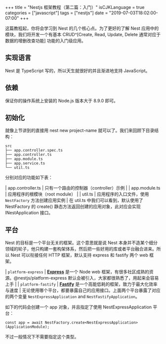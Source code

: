 +++
title = "Nestjs 框架教程（第二篇：入门）"
isCJKLanguage = true
categories = ["javascript"]
tags = ["nestjs"]
date = "2019-07-03T18:02:00-07:00"
+++


这篇教程起，你将会学习到 Nest 的几个核心点。为了更好的了解 Nest 应用中的模块，我们将开发一个有基本 CRUD^[Create, Read, Update, Delete 通常对应于数据的增删改查功能] 功能的入门级应用。

## 实现语言

Nest 是 TypeScript 写的，所以天生就很好的并且渐进地支持 JavaScript。

## 依赖

保证你的操作系统上安装的 Node.js 版本大于 8.9.0 即可。

## 初始化

就像上节讲到的直接用 nest new project-name 就可以了。我们来回顾下目录结构：

```
src
├── app.controller.spec.ts
├── app.controller.ts
├── app.module.ts
├── app.service.ts
└── util.ts
```

分别对应的功能如下表：

| app.controller.ts | 只有一个路由的控制器（controller）示例 |
| app.module.ts | 应用程序的根模块（root module） |
| util.ts | 应用程序的入口文件，使用 `NestFactory` 方法创建应用实例 |
在 util.ts 中我们可以看到，默认使用了 NestFactory 的 create() 静态方法返回创建的应用对象，此对应会实现 INestApplication 接口。

## 平台

Nest 的目标是一个平台无关的框架。这个意思就是说 Nest 本身并不造某个细分领域的轮子，他只构建一套构架体系，然后把一些好用的库或者平台融合进来。所以 Nest 可以衔接任何 HTTP 框架，默认支持 express 和 fastify 两个 web 框架。

| `platform-express` | **[Express](https://expressjs.com/)** 是一个 Node web 框架，有很多社区成熟的资源。@nestjs/platform-express 默认会被引入，大家都很熟悉了，用起来会容易上手 |
| `platform-fastify` | **[Fastify](https://www.fastify.io/)** 是一个高能低耗的框架，致力于最大化效率与速度 |
无论使用哪个平台，都要暴露自己的应用接口。上面两个平台暴露了对应的两个变量 `NestExpressApplication` and `NestFastifyApplication`。

如下的代码会创建一个 app 对象，并且指定了使用 NestExpressApplication 平台：

```
const app = await NestFactory.create<NestExpressApplication>(ApplicationModule);
```

不过一般情况下不需要指定这个类型。
